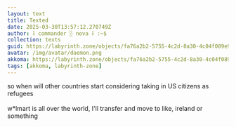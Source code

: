 ```yaml
---
layout: text
title: Texted
date: 2025-03-30T13:57:12.270749Z
author: ⸸ commander ░ nova ⸸ :~$
collection: texts
guid: https://labyrinth.zone/objects/fa76a2b2-5755-4c2d-8a30-4c04f089e925
avatar: /img/avatar/daemon.png
akkoma: https://labyrinth.zone/objects/fa76a2b2-5755-4c2d-8a30-4c04f089e925
tags: [akkoma, labyrinth-zone]
---
```


<p>so when will other countries start considering taking in US citizens as refugees<br><br>w*lmart is all over the world, I'll transfer and move to like, ireland or something</p>